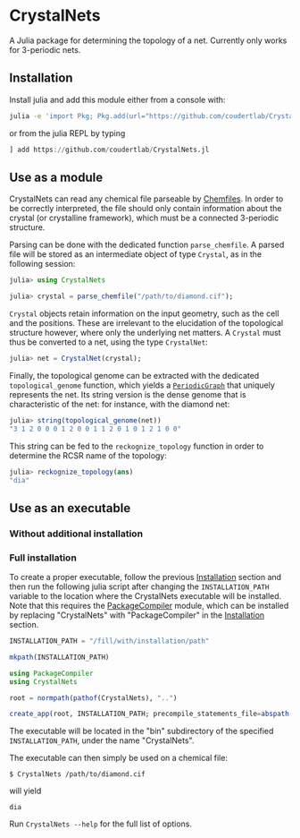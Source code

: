 # CrystalNets

<!---
[![Build Status](https://travis-ci.com/Liozou/CrystalNets.jl.svg?branch=master)](https://travis-ci.com/Liozou/CrystalNets.jl)
[![Build Status](https://ci.appveyor.com/api/projects/status/github/Liozou/CrystalNets.jl?svg=true)](https://ci.appveyor.com/project/Liozou/CrystalNets-jl)
-->

A Julia package for determining the topology of a net.
Currently only works for 3-periodic nets.

## <a name="installation"></a>Installation

Install julia and add this module either from a console with:
```bash
julia -e 'import Pkg; Pkg.add(url="https://github.com/coudertlab/CrystalNets.jl")'
```
or from the julia REPL by typing
```julia
] add https://github.com/coudertlab/CrystalNets.jl
```

## Use as a module

CrystalNets can read any chemical file parseable by [Chemfiles](https://chemfiles.org/chemfiles/latest/formats.html#list-of-supported-formats). In order to be correctly interpreted, the file should only contain information about the crystal (or crystalline framework), which must be a connected 3-periodic structure.

Parsing can be done with the dedicated function `parse_chemfile`. A parsed file will be stored as an intermediate object of type `Crystal`, as in the following session:
```julia
julia> using CrystalNets

julia> crystal = parse_chemfile("/path/to/diamond.cif");
```

`Crystal` objects retain information on the input geometry, such as the cell and the positions. These are irrelevant to the elucidation of the topological structure however, where only the underlying net matters. A `Crystal` must thus be converted to a net, using the type `CrystalNet`:
```julia
julia> net = CrystalNet(crystal);
```

Finally, the topological genome can be extracted with the dedicated `topological_genome` function, which yields a [`PeriodicGraph`](https://github.com/Liozou/PeriodicGraphs.jl) that uniquely represents the net. Its string version is the dense genome that is characteristic of the net: for instance, with the diamond net:
```julia
julia> string(topological_genome(net))
"3 1 2 0 0 0 1 2 0 0 1 1 2 0 1 0 1 2 1 0 0"
```

This string can be fed to the `reckognize_topology` function in order to determine the RCSR name of the topology:
```julia
julia> reckognize_topology(ans)
"dia"
```

## Use as an executable

### Without additional installation

### Full installation

To create a proper executable, follow the previous [Installation](#installation) section and then run the following julia script after changing the `INSTALLATION_PATH` variable to the location where the CrystalNets executable will be installed. Note that this requires the [PackageCompiler](https://github.com/JuliaLang/PackageCompiler.jl/) module, which can be installed by replacing "CrystalNets" with "PackageCompiler" in the [Installation](#installation) section.
```julia
INSTALLATION_PATH = "/fill/with/installation/path"

mkpath(INSTALLATION_PATH)

using PackageCompiler
using CrystalNets

root = normpath(pathof(CrystalNets), "..")

create_app(root, INSTALLATION_PATH; precompile_statements_file=abspath(root, "src", "precompile.jl"))
```

The executable will be located in the "bin" subdirectory of the specified `INSTALLATION_PATH`, under the name "CrystalNets".

The executable can then simply be used on a chemical file:
```
$ CrystalNets /path/to/diamond.cif
```
will yield
```
dia
```

Run `CrystalNets --help` for the full list of options.
